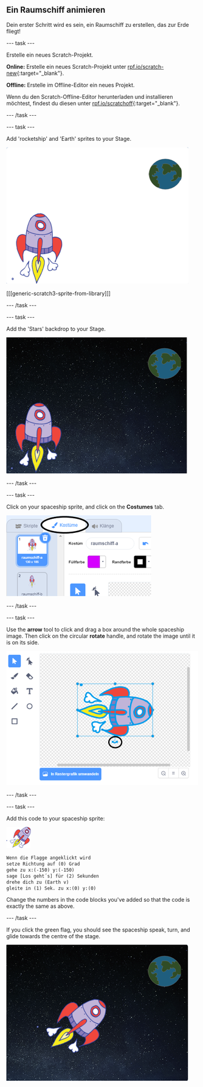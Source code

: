 ## Ein Raumschiff animieren

Dein erster Schritt wird es sein, ein Raumschiff zu erstellen, das zur Erde fliegt!

\--- task \---

Erstelle ein neues Scratch-Projekt.

**Online:** Erstelle ein neues Scratch-Projekt unter [rpf.io/scratch-new](http://rpf.io/scratchon){:target="_blank"}.

**Offline:** Erstelle im Offline-Editor ein neues Projekt.

Wenn du den Scratch-Offline-Editor herunterladen und installieren möchtest, findest du diesen unter [rpf.io/scratchoff](http://rpf.io/scratchoff){:target="_blank"}.

\--- /task \---

\--- task \---

Add 'rocketship' and 'Earth' sprites to your Stage.

![Spaceship and Earth sprites](images/space-sprites.png)

[[[generic-scratch3-sprite-from-library]]]

\--- /task \---

\--- task \---

Add the 'Stars' backdrop to your Stage.

![A space backdrop](images/space-backdrop.png)

\--- /task \---

\--- task \---

Click on your spaceship sprite, and click on the **Costumes** tab.

![Sprite costume](images/space-costume.png)

\--- /task \---

\--- task \---

Use the **arrow** tool to click and drag a box around the whole spaceship image. Then click on the circular **rotate** handle, and rotate the image until it is on its side.

![Rotating a costume](images/space-rotate.png)

\--- /task \---

\--- task \---

Add this code to your spaceship sprite:

![Spaceship sprite](images/sprite-spaceship.png)

```blocks3
Wenn die Flagge angeklickt wird
setze Richtung auf (0) Grad
gehe zu x:(-150) y:(-150)
sage [Los geht´s] für (2) Sekunden
drehe dich zu (Earth v)
gleite in (1) Sek. zu x:(0) y:(0)
```

Change the numbers in the code blocks you've added so that the code is exactly the same as above.

\--- /task \---

If you click the green flag, you should see the spaceship speak, turn, and glide towards the centre of the stage.

![Testing a spaceship animation](images/space-animate-stage.png)